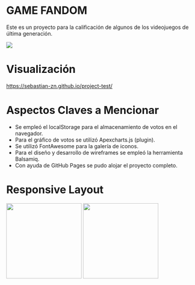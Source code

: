 # GAME FANDOM

<p>Este es un proyecto para la calificación de algunos de los videojuegos de última generación.</p>
<img src=https://i.ibb.co/QMpVFxT/Captura32.png>

# Visualización
https://sebastian-zn.github.io/project-test/

# Aspectos Claves a Mencionar

- Se empleó el localStorage para el almacenamiento de votos en el navegador.
- Para el gráfico de votos se utilizó Apexcharts.js (plugin).
- Se utilizó FontAwesome para la galería de iconos.
- Para el diseño y desarrollo de wireframes se empleó la herramienta Balsamiq.
- Con ayuda de GitHub Pages se pudo alojar el proyecto completo. 

# Responsive Layout

<img src=https://i.ibb.co/GTJ7Cdp/Captura1231.png width="200px">                   <img src=https://i.ibb.co/k0cnq8J/Captura2123.png width="200px">

